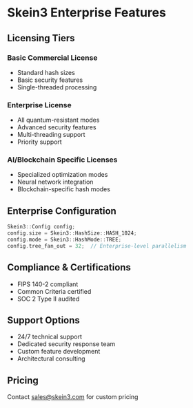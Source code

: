 # Skein3 Enterprise Features

## Licensing Tiers

### Basic Commercial License
- Standard hash sizes
- Basic security features
- Single-threaded processing

### Enterprise License
- All quantum-resistant modes
- Advanced security features
- Multi-threading support
- Priority support

### AI/Blockchain Specific Licenses
- Specialized optimization modes
- Neural network integration
- Blockchain-specific hash modes

## Enterprise Configuration
```cpp
Skein3::Config config;
config.size = Skein3::HashSize::HASH_1024;
config.mode = Skein3::HashMode::TREE;
config.tree_fan_out = 32;  // Enterprise-level parallelism
```

## Compliance & Certifications
- FIPS 140-2 compliant
- Common Criteria certified
- SOC 2 Type II audited

## Support Options
- 24/7 technical support
- Dedicated security response team
- Custom feature development
- Architectural consulting

## Pricing
Contact sales@skein3.com for custom pricing 